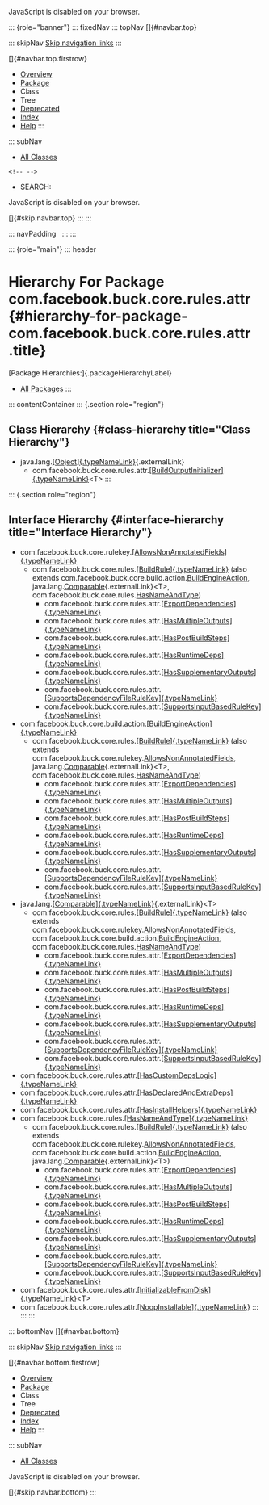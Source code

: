 <div>

JavaScript is disabled on your browser.

</div>

::: {role="banner"}
::: fixedNav
::: topNav
[]{#navbar.top}

::: skipNav
[Skip navigation links](#skip.navbar.top "Skip navigation links")
:::

[]{#navbar.top.firstrow}

-   [Overview](../../../../../../index.html)
-   [Package](package-summary.html)
-   Class
-   Tree
-   [Deprecated](../../../../../../deprecated-list.html)
-   [Index](../../../../../../index-all.html)
-   [Help](../../../../../../help-doc.html)
:::

::: subNav
-   [All Classes](../../../../../../allclasses.html)

```{=html}
<!-- -->
```
-   SEARCH:

<div>

<div>

JavaScript is disabled on your browser.

</div>

</div>

[]{#skip.navbar.top}
:::
:::

::: navPadding
 
:::
:::

::: {role="main"}
::: header
# Hierarchy For Package com.facebook.buck.core.rules.attr {#hierarchy-for-package-com.facebook.buck.core.rules.attr .title}

[Package Hierarchies:]{.packageHierarchyLabel}

-   [All Packages](../../../../../../overview-tree.html)
:::

::: contentContainer
::: {.section role="region"}
## Class Hierarchy {#class-hierarchy title="Class Hierarchy"}

-   java.lang.[[Object]{.typeNameLink}](http://docs.oracle.com/javase/7/docs/api/java/lang/Object.html?is-external=true "class or interface in java.lang"){.externalLink}
    -   com.facebook.buck.core.rules.attr.[[BuildOutputInitializer]{.typeNameLink}](BuildOutputInitializer.html "class in com.facebook.buck.core.rules.attr")\<T\>
:::

::: {.section role="region"}
## Interface Hierarchy {#interface-hierarchy title="Interface Hierarchy"}

-   com.facebook.buck.core.rulekey.[[AllowsNonAnnotatedFields]{.typeNameLink}](../../rulekey/AllowsNonAnnotatedFields.html "interface in com.facebook.buck.core.rulekey")
    -   com.facebook.buck.core.rules.[[BuildRule]{.typeNameLink}](../BuildRule.html "interface in com.facebook.buck.core.rules")
        (also extends
        com.facebook.buck.core.build.action.[BuildEngineAction](../../build/action/BuildEngineAction.html "interface in com.facebook.buck.core.build.action"),
        java.lang.[Comparable](http://docs.oracle.com/javase/7/docs/api/java/lang/Comparable.html?is-external=true "class or interface in java.lang"){.externalLink}\<T\>,
        com.facebook.buck.core.rules.[HasNameAndType](../HasNameAndType.html "interface in com.facebook.buck.core.rules"))
        -   com.facebook.buck.core.rules.attr.[[ExportDependencies]{.typeNameLink}](ExportDependencies.html "interface in com.facebook.buck.core.rules.attr")
        -   com.facebook.buck.core.rules.attr.[[HasMultipleOutputs]{.typeNameLink}](HasMultipleOutputs.html "interface in com.facebook.buck.core.rules.attr")
        -   com.facebook.buck.core.rules.attr.[[HasPostBuildSteps]{.typeNameLink}](HasPostBuildSteps.html "interface in com.facebook.buck.core.rules.attr")
        -   com.facebook.buck.core.rules.attr.[[HasRuntimeDeps]{.typeNameLink}](HasRuntimeDeps.html "interface in com.facebook.buck.core.rules.attr")
        -   com.facebook.buck.core.rules.attr.[[HasSupplementaryOutputs]{.typeNameLink}](HasSupplementaryOutputs.html "interface in com.facebook.buck.core.rules.attr")
        -   com.facebook.buck.core.rules.attr.[[SupportsDependencyFileRuleKey]{.typeNameLink}](SupportsDependencyFileRuleKey.html "interface in com.facebook.buck.core.rules.attr")
        -   com.facebook.buck.core.rules.attr.[[SupportsInputBasedRuleKey]{.typeNameLink}](SupportsInputBasedRuleKey.html "interface in com.facebook.buck.core.rules.attr")
-   com.facebook.buck.core.build.action.[[BuildEngineAction]{.typeNameLink}](../../build/action/BuildEngineAction.html "interface in com.facebook.buck.core.build.action")
    -   com.facebook.buck.core.rules.[[BuildRule]{.typeNameLink}](../BuildRule.html "interface in com.facebook.buck.core.rules")
        (also extends
        com.facebook.buck.core.rulekey.[AllowsNonAnnotatedFields](../../rulekey/AllowsNonAnnotatedFields.html "interface in com.facebook.buck.core.rulekey"),
        java.lang.[Comparable](http://docs.oracle.com/javase/7/docs/api/java/lang/Comparable.html?is-external=true "class or interface in java.lang"){.externalLink}\<T\>,
        com.facebook.buck.core.rules.[HasNameAndType](../HasNameAndType.html "interface in com.facebook.buck.core.rules"))
        -   com.facebook.buck.core.rules.attr.[[ExportDependencies]{.typeNameLink}](ExportDependencies.html "interface in com.facebook.buck.core.rules.attr")
        -   com.facebook.buck.core.rules.attr.[[HasMultipleOutputs]{.typeNameLink}](HasMultipleOutputs.html "interface in com.facebook.buck.core.rules.attr")
        -   com.facebook.buck.core.rules.attr.[[HasPostBuildSteps]{.typeNameLink}](HasPostBuildSteps.html "interface in com.facebook.buck.core.rules.attr")
        -   com.facebook.buck.core.rules.attr.[[HasRuntimeDeps]{.typeNameLink}](HasRuntimeDeps.html "interface in com.facebook.buck.core.rules.attr")
        -   com.facebook.buck.core.rules.attr.[[HasSupplementaryOutputs]{.typeNameLink}](HasSupplementaryOutputs.html "interface in com.facebook.buck.core.rules.attr")
        -   com.facebook.buck.core.rules.attr.[[SupportsDependencyFileRuleKey]{.typeNameLink}](SupportsDependencyFileRuleKey.html "interface in com.facebook.buck.core.rules.attr")
        -   com.facebook.buck.core.rules.attr.[[SupportsInputBasedRuleKey]{.typeNameLink}](SupportsInputBasedRuleKey.html "interface in com.facebook.buck.core.rules.attr")
-   java.lang.[[Comparable]{.typeNameLink}](http://docs.oracle.com/javase/7/docs/api/java/lang/Comparable.html?is-external=true "class or interface in java.lang"){.externalLink}\<T\>
    -   com.facebook.buck.core.rules.[[BuildRule]{.typeNameLink}](../BuildRule.html "interface in com.facebook.buck.core.rules")
        (also extends
        com.facebook.buck.core.rulekey.[AllowsNonAnnotatedFields](../../rulekey/AllowsNonAnnotatedFields.html "interface in com.facebook.buck.core.rulekey"),
        com.facebook.buck.core.build.action.[BuildEngineAction](../../build/action/BuildEngineAction.html "interface in com.facebook.buck.core.build.action"),
        com.facebook.buck.core.rules.[HasNameAndType](../HasNameAndType.html "interface in com.facebook.buck.core.rules"))
        -   com.facebook.buck.core.rules.attr.[[ExportDependencies]{.typeNameLink}](ExportDependencies.html "interface in com.facebook.buck.core.rules.attr")
        -   com.facebook.buck.core.rules.attr.[[HasMultipleOutputs]{.typeNameLink}](HasMultipleOutputs.html "interface in com.facebook.buck.core.rules.attr")
        -   com.facebook.buck.core.rules.attr.[[HasPostBuildSteps]{.typeNameLink}](HasPostBuildSteps.html "interface in com.facebook.buck.core.rules.attr")
        -   com.facebook.buck.core.rules.attr.[[HasRuntimeDeps]{.typeNameLink}](HasRuntimeDeps.html "interface in com.facebook.buck.core.rules.attr")
        -   com.facebook.buck.core.rules.attr.[[HasSupplementaryOutputs]{.typeNameLink}](HasSupplementaryOutputs.html "interface in com.facebook.buck.core.rules.attr")
        -   com.facebook.buck.core.rules.attr.[[SupportsDependencyFileRuleKey]{.typeNameLink}](SupportsDependencyFileRuleKey.html "interface in com.facebook.buck.core.rules.attr")
        -   com.facebook.buck.core.rules.attr.[[SupportsInputBasedRuleKey]{.typeNameLink}](SupportsInputBasedRuleKey.html "interface in com.facebook.buck.core.rules.attr")
-   com.facebook.buck.core.rules.attr.[[HasCustomDepsLogic]{.typeNameLink}](HasCustomDepsLogic.html "interface in com.facebook.buck.core.rules.attr")
-   com.facebook.buck.core.rules.attr.[[HasDeclaredAndExtraDeps]{.typeNameLink}](HasDeclaredAndExtraDeps.html "interface in com.facebook.buck.core.rules.attr")
-   com.facebook.buck.core.rules.attr.[[HasInstallHelpers]{.typeNameLink}](HasInstallHelpers.html "interface in com.facebook.buck.core.rules.attr")
-   com.facebook.buck.core.rules.[[HasNameAndType]{.typeNameLink}](../HasNameAndType.html "interface in com.facebook.buck.core.rules")
    -   com.facebook.buck.core.rules.[[BuildRule]{.typeNameLink}](../BuildRule.html "interface in com.facebook.buck.core.rules")
        (also extends
        com.facebook.buck.core.rulekey.[AllowsNonAnnotatedFields](../../rulekey/AllowsNonAnnotatedFields.html "interface in com.facebook.buck.core.rulekey"),
        com.facebook.buck.core.build.action.[BuildEngineAction](../../build/action/BuildEngineAction.html "interface in com.facebook.buck.core.build.action"),
        java.lang.[Comparable](http://docs.oracle.com/javase/7/docs/api/java/lang/Comparable.html?is-external=true "class or interface in java.lang"){.externalLink}\<T\>)
        -   com.facebook.buck.core.rules.attr.[[ExportDependencies]{.typeNameLink}](ExportDependencies.html "interface in com.facebook.buck.core.rules.attr")
        -   com.facebook.buck.core.rules.attr.[[HasMultipleOutputs]{.typeNameLink}](HasMultipleOutputs.html "interface in com.facebook.buck.core.rules.attr")
        -   com.facebook.buck.core.rules.attr.[[HasPostBuildSteps]{.typeNameLink}](HasPostBuildSteps.html "interface in com.facebook.buck.core.rules.attr")
        -   com.facebook.buck.core.rules.attr.[[HasRuntimeDeps]{.typeNameLink}](HasRuntimeDeps.html "interface in com.facebook.buck.core.rules.attr")
        -   com.facebook.buck.core.rules.attr.[[HasSupplementaryOutputs]{.typeNameLink}](HasSupplementaryOutputs.html "interface in com.facebook.buck.core.rules.attr")
        -   com.facebook.buck.core.rules.attr.[[SupportsDependencyFileRuleKey]{.typeNameLink}](SupportsDependencyFileRuleKey.html "interface in com.facebook.buck.core.rules.attr")
        -   com.facebook.buck.core.rules.attr.[[SupportsInputBasedRuleKey]{.typeNameLink}](SupportsInputBasedRuleKey.html "interface in com.facebook.buck.core.rules.attr")
-   com.facebook.buck.core.rules.attr.[[InitializableFromDisk]{.typeNameLink}](InitializableFromDisk.html "interface in com.facebook.buck.core.rules.attr")\<T\>
-   com.facebook.buck.core.rules.attr.[[NoopInstallable]{.typeNameLink}](NoopInstallable.html "interface in com.facebook.buck.core.rules.attr")
:::
:::
:::

::: bottomNav
[]{#navbar.bottom}

::: skipNav
[Skip navigation links](#skip.navbar.bottom "Skip navigation links")
:::

[]{#navbar.bottom.firstrow}

-   [Overview](../../../../../../index.html)
-   [Package](package-summary.html)
-   Class
-   Tree
-   [Deprecated](../../../../../../deprecated-list.html)
-   [Index](../../../../../../index-all.html)
-   [Help](../../../../../../help-doc.html)
:::

::: subNav
-   [All Classes](../../../../../../allclasses.html)

<div>

<div>

JavaScript is disabled on your browser.

</div>

</div>

[]{#skip.navbar.bottom}
:::
